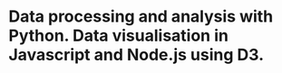 # Data processing and analysis with Python. Data visualisation in Javascript and Node.js using D3. 
